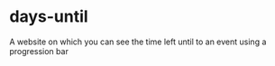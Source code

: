 # days-until
A website on which you can see the time left until to an event using a progression bar
